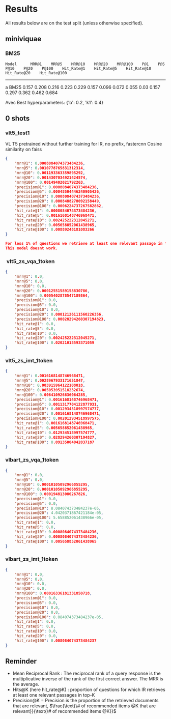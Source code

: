 # Results

All results below are on the test split (unless otherwise specified).

## miniviquae

### BM25

    Model      MRR@1    MRR@5    MRR@10    MRR@20    MRR@100    P@1    P@5    P@10    P@20    P@100    Hit_Rate@1    Hit_Rate@5    Hit_Rate@10    Hit_Rate@20    Hit_Rate@100
---  -------  -------  -------  --------  --------  ---------  -----  -----  ------  ------  -------  ------------  ------------  -------------  -------------  --------------
a    BM25       0.157    0.208     0.216     0.223      0.229  0.157  0.096   0.072   0.055     0.03         0.157         0.297          0.362          0.462           0.684

Avec Best hyperparameters: {'b': 0.2, 'k1': 0.4}

## 0 shots

### vlt5_test1

VL T5 pretrained without further training for IR, no prefix, fastercnn
Cosine similarity on faiss

```json
{
    "mrr@1": 0.0008084074373484236,
    "mrr@5": 0.0010778765831312314,
    "mrr@10": 0.001193363359895292,
    "mrr@20": 0.0014307034921424574,
    "mrr@100": 0.00149402021792263,
    "precision@1": 0.0008084074373484236,
    "precision@5": 0.00048504446240905426,
    "precision@10": 0.0008084074373484236,
    "precision@20": 0.0008488278092158449,
    "precision@100": 0.0006224737267582862,
    "hit_rate@1": 0.0008084074373484236,
    "hit_rate@5": 0.0016168148746968471,
    "hit_rate@10": 0.002425222312045271,
    "hit_rate@20": 0.005658852061438965,
    "hit_rate@100": 0.00889248181083266
}

For less 1% of questions we retrieve at least one relevant passage in top 100.
This model doesnt work.

```

###  vlt5_zs_vqa_1token

```json
{
    "mrr@1": 0.0,
    "mrr@5": 0.0,
    "mrr@10": 0.0,
    "mrr@20": 0.00012551589158830786,
    "mrr@100": 0.0005402878547189864,
    "precision@1": 0.0,
    "precision@5": 0.0,
    "precision@10": 0.0,
    "precision@20": 0.00012126111560226356,
    "precision@100": 0.00028294260307194823,
    "hit_rate@1": 0.0,
    "hit_rate@5": 0.0,
    "hit_rate@10": 0.0,
    "hit_rate@20": 0.002425222312045271,
    "hit_rate@100": 0.02021018593371059
}
```

### vlt5_zs_imt_1token

```json
{
    "mrr@1": 0.0016168148746968471,
    "mrr@5": 0.0028967933171651847,
    "mrr@10": 0.003915964122108018,
    "mrr@20": 0.005053951518232674,
    "mrr@100": 0.006410926836064285,
    "precision@1": 0.0016168148746968471,
    "precision@5": 0.0011317704122877931,
    "precision@10": 0.0012934518997574777,
    "precision@20": 0.0016168148746968471,
    "precision@100": 0.002012934518997575,
    "hit_rate@1": 0.0016168148746968471,
    "hit_rate@5": 0.005658852061438965,
    "hit_rate@10": 0.012934518997574777,
    "hit_rate@20": 0.028294260307194827,
    "hit_rate@100": 0.09135004042037187
}
```

### vlbart_zs_vqa_1token

```json
{
    "mrr@1": 0.0,
    "mrr@5": 0.0,
    "mrr@10": 0.00010105092966855295,
    "mrr@20": 0.00010105092966855295,
    "mrr@100": 0.000194813080267826,
    "precision@1": 0.0,
    "precision@5": 0.0,
    "precision@10": 8.084074373484237e-05,
    "precision@20": 4.0420371867421184e-05,
    "precision@100": 5.658852061438966e-05,
    "hit_rate@1": 0.0,
    "hit_rate@5": 0.0,
    "hit_rate@10": 0.0008084074373484236,
    "hit_rate@20": 0.0008084074373484236,
    "hit_rate@100": 0.005658852061438965
}
```

### vlbart_zs_imt_1token

```json
{
    "mrr@1": 0.0,
    "mrr@5": 0.0,
    "mrr@10": 0.0,
    "mrr@20": 0.0,
    "mrr@100": 0.00016336181331850718,
    "precision@1": 0.0,
    "precision@5": 0.0,
    "precision@10": 0.0,
    "precision@20": 0.0,
    "precision@100": 8.084074373484237e-05,
    "hit_rate@1": 0.0,
    "hit_rate@5": 0.0,
    "hit_rate@10": 0.0,
    "hit_rate@20": 0.0,
    "hit_rate@100": 0.008084074373484237
}
```

## Reminder

- Mean Reciprocal Rank : The reciprocal rank of a query response is the multiplicative inverse of the rank of the first correct answer. The MRR is the average.
- Hits@K (here hit_rate@K) : proportion of questions for which IR retrieves at least one relevant passages in top-K
- Precision@K = Precision is the proportion of the retrieved documents that are relevant, $\frac{\text{\# of recommended items @K that are relevant}}{\text{\# of recommended items @K}}$
